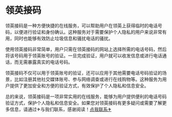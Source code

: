 # 领英接码

领英接码是一种方便快捷的在线服务，可以帮助用户在领英上获得临时的电话号码，以便进行验证和身份确认。这种服务对于需要保护个人隐私的用户来说非常有用，同时也能够有效防止垃圾信息和骚扰电话的骚扰。

使用领英接码非常简单，用户只需在领英接码的网站上选择所需的电话号码，然后将该号码用于领英账号的验证。一旦完成验证，用户就可以收发信息或进行电话通话，而无需暴露真实的电话号码。

领英接码不仅可以用于领英账号的验证，还可以应用于其他需要电话号码验证的场景，比如注册其他社交媒体账号、参与网络调查或进行在线购物等。这种服务为用户提供了更加安全和方便的验证方式，有效保护了个人隐私和信息安全。

总的来说，领英接码是一项非常实用的在线服务，能够为用户提供便利的电话号码验证方式，保护个人隐私和信息安全。如果您对领英接码有更多疑问或需要了解更多信息，请通过✈与我们联系，感谢阅读！[点我联系✈](https://home.k02.cc)